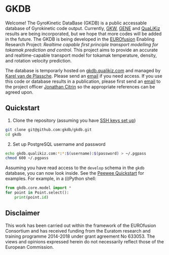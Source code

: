  # GKDB
Welcome! The GyroKinetic DataBase (GKDB) is a public accessable database of Gyrokinetic code output. Currently, [GKW](https://bitbucket.org/gkw/gkw/wiki/Home), [GENE](http://genecode.org/) and [QuaLiKiz](http://qualikiz.com) results are being incorporated, but we hope that more codes will be added in the future. The GKDB is being developed in the [EUROfusion](https://www.euro-fusion.org/) Enabling Research Project: *Realtime capable first principle transport modelling for tokamak prediction and control*. This project aims to provide an accurate and realtime-capable transport model for tokamak temperature, density, and rotation velocity prediction.

The database is temporarly hosted on [gkdb.qualikiz.com](http://gkdb.qualikiz.com/?pgsql=localhost&db=gkdb) and managed by [Karel van de Plassche](https://github.com/Karel-van-de-Plassche). Please send an [email](mailto:k.l.vandeplassche@differ.nl) if you need access. If you use this code or database results in a publication, please first send an [email](mailto:j.citrin@differ.nl) to the project officer [Jonathan Citrin](https://github.com/jcitrin) so the appropriate references can be agreed upon.

## Quickstart
1. Clone the repository (assuming you have [SSH keys set up](https://help.github.com/articles/connecting-to-github-with-ssh/))

  ```bash
  git clone git@github.com:gkdb/gkdb.git
  cd gkdb
  ```

2. Set up PostgreSQL username and password

  ```bash
  echo gkdb.qualikiz.com:*:*:$(username):$(password) > ~/.pgpass
  chmod 600 ~/.pgpass
  ```

Assuming you have read access to the `develop` schema in the `gkdb` database, you can now look inside. See the [Peewee Quickstart](http://docs.peewee-orm.com/en/latest/peewee/quickstart.html) for examples. For example, in a (i)Python shell:

```python
from gkdb.core.model import *
for point in Point.select():
    print(point.id)
```

## Disclaimer
This work has been carried out within the framework of the EUROfusion Consortium and has received funding from the Euratom research and training programme 2014-2018 under grant agreement No 633053. The views and opinions expressed herein do not necessarily reflect those of the European Commission.
